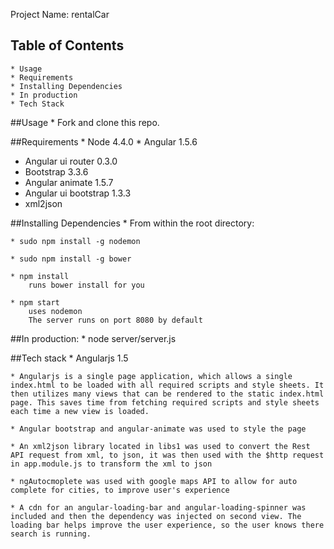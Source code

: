 Project Name: rentalCar

## Table of Contents
	* Usage
	* Requirements
	* Installing Dependencies
	* In production
	* Tech Stack

##Usage
	* Fork and clone this repo.

##Requirements
	* Node 4.4.0
	* Angular 1.5.6
  * Angular ui router 0.3.0
  * Bootstrap 3.3.6
  * Angular animate 1.5.7
  * Angular ui bootstrap 1.3.3
  * xml2json

##Installing Dependencies
	* From within the root directory:

	* sudo npm install -g nodemon
	
	* sudo npm install -g bower

	* npm install 
		runs bower install for you

	* npm start 
		uses nodemon
		The server runs on port 8080 by default

##In production: 
		* node server/server.js 

##Tech stack
	* Angularjs 1.5

	* Angularjs is a single page application, which allows a single index.html to be loaded with all required scripts and style sheets. It then utilizes many views that can be rendered to the static index.html page. This saves time from fetching required scripts and style sheets each time a new view is loaded.

	* Angular bootstrap and angular-animate was used to style the page

	* An xml2json library located in libs1 was used to convert the Rest API request from xml, to json, it was then used with the $http request in app.module.js to transform the xml to json

	* ngAutocmoplete was used with google maps API to allow for auto complete for cities, to improve user's experience

	* A cdn for an angular-loading-bar and angular-loading-spinner was included and then the dependency was injected on second view. The loading bar helps improve the user experience, so the user knows there search is running. 



